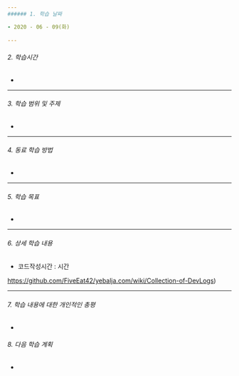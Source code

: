 ```yaml
---
###### 1. 학습 날짜

- 2020 - 06 - 09(화)
 
---
```

###### 2. 학습시간

- 

---
###### 3. 학습 범위 및 주제

- 

---
###### 4. 동료 학습 방법 

- 

---
###### 5. 학습 목표 

- 

---
###### 6. 상세 학습 내용

- 코드작성시간 :  시간

https://github.com/FiveEat42/yebalja.com/wiki/Collection-of-DevLogs)

---

###### 7. 학습 내용에 대한 개인적인 총평

- 

###### 8. 다음 학습 계획

- 
